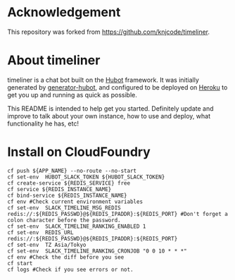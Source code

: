 # Acknowledgement

This repository was forked from https://github.com/knjcode/timeliner.


# About timeliner

timeliner is a chat bot built on the [Hubot][hubot] framework. It was
initially generated by [generator-hubot][generator-hubot], and configured to be
deployed on [Heroku][heroku] to get you up and running as quick as possible.

This README is intended to help get you started. Definitely update and improve
to talk about your own instance, how to use and deploy, what functionality he
has, etc!

[heroku]: http://www.heroku.com
[hubot]: http://hubot.github.com
[generator-hubot]: https://github.com/github/generator-hubot


# Install on CloudFoundry

```
cf push ${APP_NAME} --no-route --no-start
cf set-env  HUBOT_SLACK_TOKEN ${HUBOT_SLACK_TOKEN}
cf create-service ${REDIS_SERVICE} free 
cf service ${REDIS_INSTANCE_NAME}
cf bind-service ${REDIS_INSTANCE_NAME}
cf env #Check current environment variables
cf set-env  SLACK_TIMELINE_MSG_REDIS redis://:${REDIS_PASSWD}@${REDIS_IPADDR}:${REDIS_PORT} #Don't forget a colon character before the password.
cf set-env  SLACK_TIMELINE_RANKING_ENABLED 1
cf set-env  REDIS_URL redis://:${REDIS_PASSWD}@${REDIS_IPADDR}:${REDIS_PORT}
cf set-env  TZ Asia/Tokyo
cf set-env  SLACK_TIMELINE_RANKING_CRONJOB "0 0 10 * * *"
cf env #Check the diff before you see
cf start 
cf logs #Check if you see errors or not.
```

